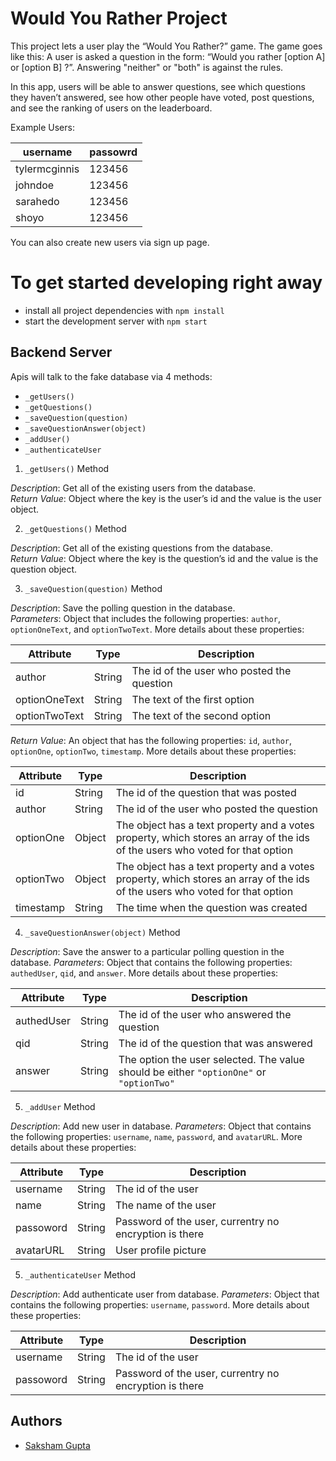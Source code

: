 # Would You Rather Project

This project lets a user play the “Would You Rather?” game. The game goes like this: A user is asked a question in the form: “Would you rather [option A] or [option B] ?”. Answering "neither" or "both" is against the rules.

In this app, users will be able to answer questions, see which questions they haven’t answered, see how other people have voted, post questions, and see the ranking of users on the leaderboard.

Example Users:

username      | passowrd
------------- | -------------
tylermcginnis | 123456
johndoe       | 123456
sarahedo      | 123456
shoyo         | 123456

You can also create new users via sign up page.

# To get started developing right away

* install all project dependencies with `npm install`
* start the development server with `npm start`


## Backend Server

 Apis will talk to the fake database via 4 methods:

* `_getUsers()`
* `_getQuestions()`
* `_saveQuestion(question)`
* `_saveQuestionAnswer(object)`
* `_addUser()`
* `_authenticateUser`

1) `_getUsers()` Method

*Description*: Get all of the existing users from the database.  
*Return Value*: Object where the key is the user’s id and the value is the user object.

2) `_getQuestions()` Method

*Description*: Get all of the existing questions from the database.  
*Return Value*: Object where the key is the question’s id and the value is the question object.

3) `_saveQuestion(question)` Method

*Description*: Save the polling question in the database.  
*Parameters*:  Object that includes the following properties: `author`, `optionOneText`, and `optionTwoText`. More details about these properties:

| Attribute | Type | Description |
|-----------------|------------------|-------------------|
| author | String | The id of the user who posted the question|
| optionOneText| String | The text of the first option |
| optionTwoText | String | The text of the second option |

*Return Value*:  An object that has the following properties: `id`, `author`, `optionOne`, `optionTwo`, `timestamp`. More details about these properties:

| Attribute | Type | Description |
|-----------------|------------------|-------------------|
| id | String | The id of the question that was posted|
| author | String | The id of the user who posted the question|
| optionOne | Object | The object has a text property and a votes property, which stores an array of the ids of the users who voted for that option|
| optionTwo | Object | The object has a text property and a votes property, which stores an array of the ids of the users who voted for that option|
|timestamp|String | The time when the question was created|

4) `_saveQuestionAnswer(object)` Method

*Description*: Save the answer to a particular polling question in the database.
*Parameters*: Object that contains the following properties: `authedUser`, `qid`, and `answer`. More details about these properties:

| Attribute | Type | Description |
|-----------------|------------------|-------------------|
| authedUser | String | The id of the user who answered the question|
| qid | String | The id of the question that was answered|
| answer | String | The option the user selected. The value should be either `"optionOne"` or `"optionTwo"`|

5) `_addUser` Method

*Description*: Add new user in database.
*Parameters*: Object that contains the following properties: `username`, `name`, `password`, and `avatarURL`. More details about these properties:

| Attribute | Type | Description |
|-----------------|------------------|-------------------|
| username | String | The id of the user |
| name | String | The name of the user|
| passoword| String | Password of the user, currentry no encryption is there |
| avatarURL| String | User profile picture |

5) `_authenticateUser` Method

*Description*: Add authenticate user from database.
*Parameters*: Object that contains the following properties: `username`, `password`. More details about these properties:

| Attribute | Type | Description |
|-----------------|------------------|-------------------|
| username | String | The id of the user |
| passoword | String | Password of the user, currentry no encryption is there |

## Authors
- [Saksham Gupta](https://github.com/Sakshamgupta20)